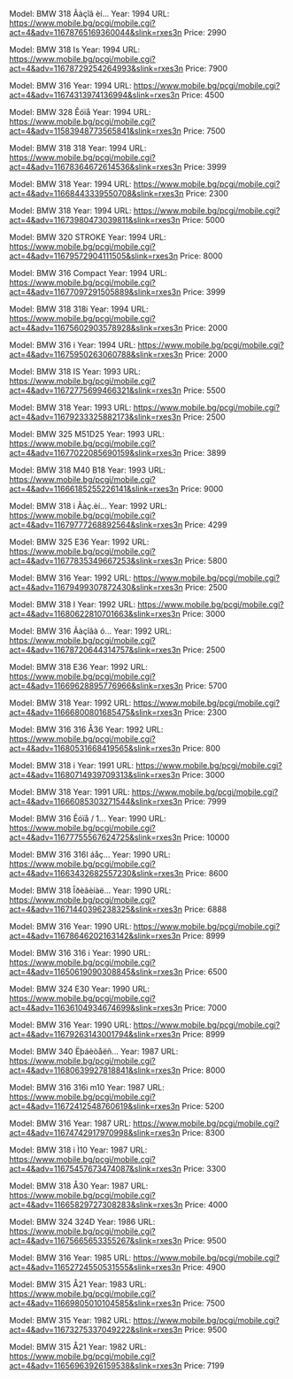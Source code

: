 Model: BMW 318 Ãàçîâ èí...
Year: 1994
URL: https://www.mobile.bg/pcgi/mobile.cgi?act=4&adv=11678765169360044&slink=rxes3n
Price: 2990


Model: BMW 318 Is
Year: 1994
URL: https://www.mobile.bg/pcgi/mobile.cgi?act=4&adv=11678729254264993&slink=rxes3n
Price: 7900


Model: BMW 316
Year: 1994
URL: https://www.mobile.bg/pcgi/mobile.cgi?act=4&adv=11674313974136994&slink=rxes3n
Price: 4500


Model: BMW 328 Êóïå
Year: 1994
URL: https://www.mobile.bg/pcgi/mobile.cgi?act=4&adv=11583948773565841&slink=rxes3n
Price: 7500


Model: BMW 318 318
Year: 1994
URL: https://www.mobile.bg/pcgi/mobile.cgi?act=4&adv=11678364672614536&slink=rxes3n
Price: 3999


Model: BMW 318
Year: 1994
URL: https://www.mobile.bg/pcgi/mobile.cgi?act=4&adv=11668443339550708&slink=rxes3n
Price: 2300


Model: BMW 318
Year: 1994
URL: https://www.mobile.bg/pcgi/mobile.cgi?act=4&adv=11673980473039811&slink=rxes3n
Price: 5000


Model: BMW 320 STROKE
Year: 1994
URL: https://www.mobile.bg/pcgi/mobile.cgi?act=4&adv=11679572904111505&slink=rxes3n
Price: 8000


Model: BMW 316 Compact
Year: 1994
URL: https://www.mobile.bg/pcgi/mobile.cgi?act=4&adv=11677097291505889&slink=rxes3n
Price: 3999


Model: BMW 318 318i
Year: 1994
URL: https://www.mobile.bg/pcgi/mobile.cgi?act=4&adv=11675602903578928&slink=rxes3n
Price: 2000


Model: BMW 316 i
Year: 1994
URL: https://www.mobile.bg/pcgi/mobile.cgi?act=4&adv=11675950263060788&slink=rxes3n
Price: 2000


Model: BMW 318 IS
Year: 1993
URL: https://www.mobile.bg/pcgi/mobile.cgi?act=4&adv=11672775699466321&slink=rxes3n
Price: 5500


Model: BMW 318
Year: 1993
URL: https://www.mobile.bg/pcgi/mobile.cgi?act=4&adv=11679233325882173&slink=rxes3n
Price: 2500


Model: BMW 325 M51D25 
Year: 1993
URL: https://www.mobile.bg/pcgi/mobile.cgi?act=4&adv=11677022085690159&slink=rxes3n
Price: 3899


Model: BMW 318 M40 B18 
Year: 1993
URL: https://www.mobile.bg/pcgi/mobile.cgi?act=4&adv=11666185255226141&slink=rxes3n
Price: 9000


Model: BMW 318 i Ãàç.èí...
Year: 1992
URL: https://www.mobile.bg/pcgi/mobile.cgi?act=4&adv=11679777268892564&slink=rxes3n
Price: 4299


Model: BMW 325 E36
Year: 1992
URL: https://www.mobile.bg/pcgi/mobile.cgi?act=4&adv=11677835349667253&slink=rxes3n
Price: 5800


Model: BMW 316
Year: 1992
URL: https://www.mobile.bg/pcgi/mobile.cgi?act=4&adv=11679499307872430&slink=rxes3n
Price: 2500


Model: BMW 318 I
Year: 1992
URL: https://www.mobile.bg/pcgi/mobile.cgi?act=4&adv=11680622810701663&slink=rxes3n
Price: 3000


Model: BMW 316 Ãàçîâà ó...
Year: 1992
URL: https://www.mobile.bg/pcgi/mobile.cgi?act=4&adv=11678720644314757&slink=rxes3n
Price: 2500


Model: BMW 318 E36
Year: 1992
URL: https://www.mobile.bg/pcgi/mobile.cgi?act=4&adv=11669628895776966&slink=rxes3n
Price: 5700


Model: BMW 318
Year: 1992
URL: https://www.mobile.bg/pcgi/mobile.cgi?act=4&adv=11666800801685475&slink=rxes3n
Price: 2300


Model: BMW 316 316 Å36
Year: 1992
URL: https://www.mobile.bg/pcgi/mobile.cgi?act=4&adv=11680531668419565&slink=rxes3n
Price: 800


Model: BMW 318 i
Year: 1991
URL: https://www.mobile.bg/pcgi/mobile.cgi?act=4&adv=11680714939709313&slink=rxes3n
Price: 3000


Model: BMW 318
Year: 1991
URL: https://www.mobile.bg/pcgi/mobile.cgi?act=4&adv=11666085303271544&slink=rxes3n
Price: 7999


Model: BMW 316 Êóïå / 1...
Year: 1990
URL: https://www.mobile.bg/pcgi/mobile.cgi?act=4&adv=11677755567624725&slink=rxes3n
Price: 10000


Model: BMW 316 316I áåç...
Year: 1990
URL: https://www.mobile.bg/pcgi/mobile.cgi?act=4&adv=11663432682557230&slink=rxes3n
Price: 8600


Model: BMW 318 Îðèãèíàë...
Year: 1990
URL: https://www.mobile.bg/pcgi/mobile.cgi?act=4&adv=11671440396238325&slink=rxes3n
Price: 6888


Model: BMW 316
Year: 1990
URL: https://www.mobile.bg/pcgi/mobile.cgi?act=4&adv=11678646202163142&slink=rxes3n
Price: 8999


Model: BMW 316 316 i
Year: 1990
URL: https://www.mobile.bg/pcgi/mobile.cgi?act=4&adv=11650619090308845&slink=rxes3n
Price: 6500


Model: BMW 324 E30
Year: 1990
URL: https://www.mobile.bg/pcgi/mobile.cgi?act=4&adv=11636104934674699&slink=rxes3n
Price: 7000


Model: BMW 316
Year: 1990
URL: https://www.mobile.bg/pcgi/mobile.cgi?act=4&adv=11679263143001794&slink=rxes3n
Price: 8999


Model: BMW 340 Ëþáèòåëñ...
Year: 1987
URL: https://www.mobile.bg/pcgi/mobile.cgi?act=4&adv=11680639927818841&slink=rxes3n
Price: 8000


Model: BMW 316 316i m10
Year: 1987
URL: https://www.mobile.bg/pcgi/mobile.cgi?act=4&adv=11672412548760619&slink=rxes3n
Price: 5200


Model: BMW 316
Year: 1987
URL: https://www.mobile.bg/pcgi/mobile.cgi?act=4&adv=11674742917970998&slink=rxes3n
Price: 8300


Model: BMW 318 i Ì10
Year: 1987
URL: https://www.mobile.bg/pcgi/mobile.cgi?act=4&adv=11675457673474087&slink=rxes3n
Price: 3300


Model: BMW 318 Å30
Year: 1987
URL: https://www.mobile.bg/pcgi/mobile.cgi?act=4&adv=11665829727308283&slink=rxes3n
Price: 4000


Model: BMW 324 324D
Year: 1986
URL: https://www.mobile.bg/pcgi/mobile.cgi?act=4&adv=11675665653355267&slink=rxes3n
Price: 9500


Model: BMW 316
Year: 1985
URL: https://www.mobile.bg/pcgi/mobile.cgi?act=4&adv=11652724550531555&slink=rxes3n
Price: 4900


Model: BMW 315 Å21
Year: 1983
URL: https://www.mobile.bg/pcgi/mobile.cgi?act=4&adv=11669805010104585&slink=rxes3n
Price: 7500


Model: BMW 315
Year: 1982
URL: https://www.mobile.bg/pcgi/mobile.cgi?act=4&adv=11673275337049222&slink=rxes3n
Price: 9500


Model: BMW 315 Å21
Year: 1982
URL: https://www.mobile.bg/pcgi/mobile.cgi?act=4&adv=11656963926159538&slink=rxes3n
Price: 7199


